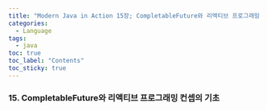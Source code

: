 ```yaml
---
title: "Modern Java in Action 15장; CompletableFuture와 리액티브 프로그래밍 컨셉의 기초"
categories:
  - Language
tags:
  - java
toc: true
toc_label: "Contents"
toc_sticky: true
---
```


### 15. CompletableFuture와 리액티브 프로그래밍 컨셉의 기초